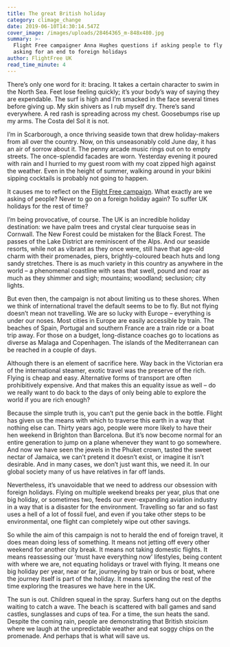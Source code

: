 ```yaml
---
title: The great British holiday
category: climage_change
date: 2019-06-10T14:30:14.547Z
cover_image: /images/uploads/28464365_m-848x480.jpg
summary: >-
  Flight Free campaigner Anna Hughes questions if asking people to fly less is
  asking for an end to foreign holidays
author: FlightFree UK
read_time_minute: 4
---
```

There’s only one word for it: bracing. It takes a certain character to swim in the North Sea. Feet lose feeling quickly; it’s your body’s way of saying they are expendable. The surf is high and I’m smacked in the face several times before giving up. My skin shivers as I rub myself dry. There’s sand everywhere. A red rash is spreading across my chest. Goosebumps rise up my arms. The Costa del Sol it is not.



I’m in Scarborough, a once thriving seaside town that drew holiday-makers from all over the country. Now, on this unseasonably cold June day, it has an air of sorrow about it. The penny arcade music rings out on to empty streets. The once-splendid facades are worn. Yesterday evening it poured with rain and I hurried to my guest room with my coat zipped high against the weather. Even in the height of summer, walking around in your bikini sipping cocktails is probably not going to happen.



It causes me to reflect on the [Flight Free campaign](https://www.flightfree.co.uk/campaign). What exactly are we asking of people? Never to go on a foreign holiday again? To suffer UK holidays for the rest of time? 



I’m being provocative, of course. The UK is an incredible holiday destination: we have palm trees and crystal clear turquoise seas in Cornwall. The New Forest could be mistaken for the Black Forest. The passes of the Lake District are reminiscent of the Alps. And our seaside resorts, while not as vibrant as they once were, still have that age-old charm with their promenades, piers, brightly-coloured beach huts and long sandy stretches. There is as much variety in this country as anywhere in the world – a phenomenal coastline with seas that swell, pound and roar as much as they shimmer and sigh; mountains; woodland; seclusion; city lights. 



But even then, the campaign is not about limiting us to these shores. When we think of international travel the default seems to be to fly. But not flying doesn’t mean not travelling. We are so lucky with Europe – everything is under our noses. Most cities in Europe are easily accessible by train. The beaches of Spain, Portugal and southern France are a train ride or a boat trip away. For those on a budget, long-distance coaches go to locations as diverse as Malaga and Copenhagen. The islands of the Mediterranean can be reached in a couple of days. 



Although there is an element of sacrifice here. Way back in the Victorian era of the international steamer, exotic travel was the preserve of the rich. Flying is cheap and easy. Alternative forms of transport are often prohibitively expensive. And that makes this an equality issue as well – do we really want to do back to the days of only being able to explore the world if you are rich enough? 

Because the simple truth is, you can’t put the genie back in the bottle. Flight has given us the means with which to traverse this earth in a way that nothing else can. Thirty years ago, people were more likely to have their hen weekend in Brighton than Barcelona. But it’s now become normal for an entire generation to jump on a plane whenever they want to go somewhere. And now we have seen the jewels in the Phuket crown, tasted the sweet nectar of Jamaica, we can’t pretend it doesn’t exist, or imagine it isn’t desirable. And in many cases, we don’t just want this, we need it. In our global society many of us have relatives in far off lands.



Nevertheless, it’s unavoidable that we need to address our obsession with foreign holidays. Flying on multiple weekend breaks per year, plus that one big holiday, or sometimes two, feeds our ever-expanding aviation industry in a way that is a disaster for the environment. Travelling so far and so fast uses a hell of a lot of fossil fuel, and even if you take other steps to be environmental, one flight can completely wipe out other savings. 



So while the aim of this campaign is not to herald the end of foreign travel, it does mean doing less of something. It means not jetting off every other weekend for another city break. It means not taking domestic flights. It means reassessing our ‘must have everything now’ lifestyles, being content with where we are, not equating holidays or travel with flying. It means one big holiday per year, near or far, journeying by train or bus or boat, where the journey itself is part of the holiday. It means spending the rest of the time exploring the treasures we have here in the UK.



The sun is out. Children squeal in the spray. Surfers hang out on the depths waiting to catch a wave. The beach is scattered with ball games and sand castles, sunglasses and cups of tea. For a time, the sun heats the sand. Despite the coming rain, people are demonstrating that British stoicism where we laugh at the unpredictable weather and eat soggy chips on the promenade. And perhaps that is what will save us.
